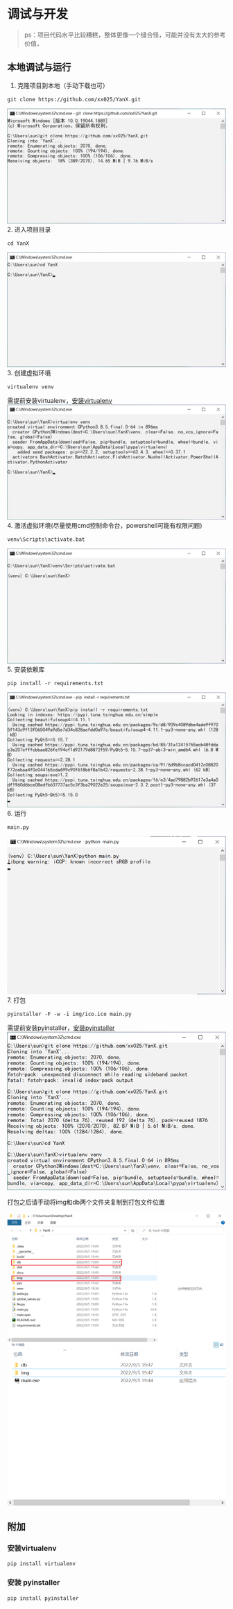 # 调试与开发

>ps：项目代码水平比较糟糕，整体更像一个缝合怪，可能并没有太大的参考价值，

## 本地调试与运行

1. 克隆项目到本地（手动下载也可）

```
git clone https://github.com/xx025/YanX.git
```
![](img/2022-09-05_20-09-08-克隆.png)
2. 进入项目目录
```text
cd YanX
```
![](img/2022-09-05_20-10-57-目录.png)
3. 创建虚拟环境
```text
virtualenv venv
```
需提前安装virtualenv，[安装virtualenv](#安装virtualenv)
![](img/2022-09-05_20-11-33-创建.png)
4. 激活虚拟环境(尽量使用cmd控制命令台，powershell可能有权限问题)
```
venv\Scripts\activate.bat
```
![](img/2022-09-05_20-12-10-激活.png)
5. 安装依赖库
```
pip install -r requirements.txt
```
![](img/2022-09-05_20-12-36-依赖.png)
6. 运行
```
main.py
```
![](img/2022-09-05_20-17-00-运行.png)
7. 打包
```
pyinstaller -F -w -i img/ico.ico main.py
```
需提前安装pyinstaller，[安装pyinstaller](#安装pyinstaller)
![](img/2022-09-05_20-19-14-打包.png)

打包之后请手动将img和db两个文件夹复制到打包文件位置

![img.png](img/复制.png)
![img_1.png](img/目录.png)

## 附加
### 安装virtualenv
```
pip install virtualenv
```
### 安装 pyinstaller
```
pip install pyinstaller
```
